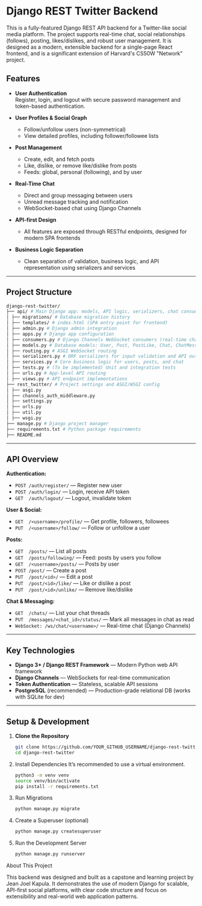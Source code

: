 # Django REST Twitter Backend

This is a fully-featured Django REST API backend for a Twitter-like social media platform. The project supports real-time chat, social relationships (follows), posting, likes/dislikes, and robust user management. It is designed as a modern, extensible backend for a single-page React frontend, and is a significant extension of Harvard's CS50W "Network" project.

## Features

- **User Authentication**  
  Register, login, and logout with secure password management and token-based authentication.

- **User Profiles & Social Graph**  
  - Follow/unfollow users (non-symmetrical)
  - View detailed profiles, including follower/followee lists

- **Post Management**  
  - Create, edit, and fetch posts
  - Like, dislike, or remove like/dislike from posts
  - Feeds: global, personal (following), and by user

- **Real-Time Chat**  
  - Direct and group messaging between users
  - Unread message tracking and notification
  - WebSocket-based chat using Django Channels

- **API-first Design**  
  - All features are exposed through RESTful endpoints, designed for modern SPA frontends

- **Business Logic Separation**  
  - Clean separation of validation, business logic, and API representation using serializers and services

---

## Project Structure
  ```bash
  django-rest-twitter/
  ├── api/ # Main Django app: models, API logic, serializers, chat consumers
  │ ├── migrations/ # Database migration history
  │ ├── templates/ # index.html (SPA entry point for frontend)
  │ ├── admin.py # Django admin integration
  │ ├── apps.py # Django app configuration
  │ ├── consumers.py # Django Channels WebSocket consumers (real-time chat)
  │ ├── models.py # Database models: User, Post, PostLike, Chat, ChatMessage
  │ ├── routing.py # ASGI WebSocket routing
  │ ├── serializers.py # DRF serializers for input validation and API output
  │ ├── services.py # Core business logic for users, posts, and chat
  │ ├── tests.py # (To be implemented) Unit and integration tests
  │ ├── urls.py # App-level API routing
  │ ├── views.py # API endpoint implementations
  ├── rest_twitter/ # Project settings and ASGI/WSGI config
  │ ├── asgi.py
  │ ├── channels_auth_middleware.py
  │ ├── settings.py
  │ ├── urls.py
  │ ├── util.py
  │ ├── wsgi.py
  ├── manage.py # Django project manager
  ├── requirements.txt # Python package requirements
  ├── README.md 
  ```
---

## API Overview

**Authentication:**  
- `POST /auth/register/` — Register new user  
- `POST /auth/login/` — Login, receive API token  
- `GET  /auth/logout/` — Logout, invalidate token  

**User & Social:**  
- `GET  /<username>/profile/` — Get profile, followers, followees  
- `PUT  /<username>/follow/` — Follow or unfollow a user  

**Posts:**  
- `GET  /posts/` — List all posts  
- `GET  /posts/following/` — Feed: posts by users you follow  
- `GET  /<username>/posts/` — Posts by user  
- `POST /post/` — Create a post  
- `PUT  /post/<id>/` — Edit a post  
- `PUT  /post/<id>/like/` — Like or dislike a post  
- `PUT  /post/<id>/unlike/` — Remove like/dislike  

**Chat & Messaging:**  
- `GET  /chats/` — List your chat threads  
- `PUT  /messages/<chat_id>/status/` — Mark all messages in chat as read  
- `WebSocket: /ws/chat/<username>/` — Real-time chat (Django Channels)

---

## Key Technologies

- **Django 3+ / Django REST Framework** — Modern Python web API framework  
- **Django Channels** — WebSockets for real-time communication  
- **Token Authentication** — Stateless, scalable API sessions  
- **PostgreSQL** (recommended) — Production-grade relational DB (works with SQLite for dev)

---

## Setup & Development

1. **Clone the Repository**
   ```bash
   git clone https://github.com/YOUR_GITHUB_USERNAME/django-rest-twitter.git
   cd django-rest-twitter

2. Install Dependencies
    It’s recommended to use a virtual environment.
    ```bash
    python3 -m venv venv
    source venv/bin/activate
    pip install -r requirements.txt

3. Run Migrations
    ```bash
    python manage.py migrate

4. Create a Superuser (optional)
    ```bash
    python manage.py createsuperuser

5. Run the Development Server
    ```bash
    python manage.py runserver

About This Project

This backend was designed and built as a capstone and learning project by Jean Joel Kapula. It demonstrates the use of modern Django for scalable, API-first social platforms, with clear code structure and focus on extensibility and real-world web application patterns.